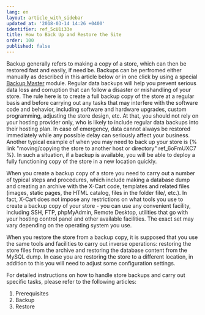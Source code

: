 ```yaml
---
lang: en
layout: article_with_sidebar
updated_at: '2018-03-14 14:26 +0400'
identifier: ref_5cU1i33e
title: How to Back Up and Restore the Site
order: 100
published: false
---
```

Backup generally refers to making a copy of a store, which can then be restored fast and easily, if need be. Backups can be perfromed either manually as described in this article below or in one click by using a special [Backup Master](https://market.x-cart.com/addons/backup-master.html "How to Back Up and Restore the Site") module. Regular data backups will help you prevent serious data loss and corruption that can follow a disaster or mishandling of your store. The rule here is to create a full backup copy of the store at a regular basis and before carrying out any tasks that may interfere with the software code and behavior, including software and hardware upgrades, custom programming, adjusting the store design, etc. At that, you should not rely on your hosting provider only, who is likely to include regular data backups into their hosting plan. In case of emergency, data cannot always be restored immediately while any possible delay can seriously affect your business. Another typical example of when you may need to back up your store is {% link "moving/copying the store to another host or directory" ref_6oFmUXC7 %}. In such a situation, if a backup is available, you will be able to deploy a fully functioning copy of the store in a new location quickly.

When you create a backup copy of a store you need to carry out a number of typical steps and procedures, which include making a database dump and creating an archive with the X-Cart code, templates and related files (images, static pages, the HTML catalog, files in the folder file/, etc.). In fact, X-Cart does not impose any restrictions on what tools you use to create a backup copy of your store - you can use any convenient facility, including SSH, FTP, phpMyAdmin, Remote Desktop, utilities that go with your hosting control panel and other available facilities. The exact set may vary depending on the operating system you use.

When you restore the store from a backup copy, it is supposed that you use the same tools and facilities to carry out inverse operations: restoring the store files from the archive and restoring the database content from the MySQL dump. In case you are restoring the store to a different location, in addition to this you will need to adjust some configuration settings.

For detailed instructions on how to handle store backups and carry out specific tasks, please refer to the following articles:
1. Prerequisites
2. Backup
3. Restore
